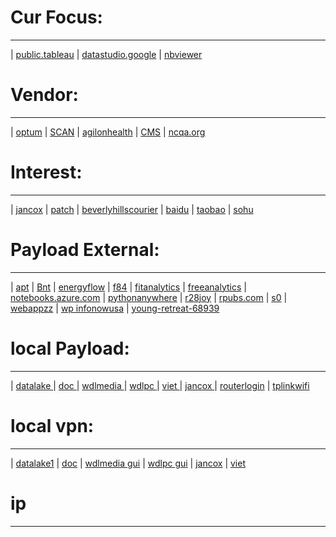 # Cur Focus:
----
| [public.tableau](https://public.tableau.com/profile/z148)
| [datastudio.google](https://datastudio.google.com/)
| [nbviewer](https://nbviewer.jupyter.org/github/zw9/z)

# Vendor:
----
| [optum](https://www.optum.com)
| [SCAN](https://www.scanhealthplan.com)
| [agilonhealth](https://www.agilonhealth.com)
| [CMS](https://www.cms.gov)
| [ncqa.org](https://www.ncqa.org)

# Interest:
----
| [jancox](http://jancox.com)
| [patch](http://patch.com/california/beverlyhills)
| [beverlyhillscourier](http://beverlyhillscourier.com)
| [baidu](http://baidu.com)
| [taobao](http://taobao.com)
| [sohu](http://sohu.com)

# Payload External:
----
| [apt](http://apt.getenjoyment.net)
| [Bnt](http://Bnt.rf.gd)
| [energyflow](http://energyflow.000webhostapp.com)
| [f84](http://f84.epizy.com)
| [fitanalytics](http://fitanalytics.000webhostapp.com)
| [freeanalytics](http://freeanalytics.000webhostapp.com)
| [notebooks.azure.com](https://notebooks.azure.com/readerweb)
| [pythonanywhere](https://zzz.pythonanywhere.com)
| [r28joy](https://r28joy.herokuapp.com)
| [rpubs.com](https://rpubs.com/Atang148)
| [s0](http://bnt.rf.gd/z0)
| [webappzz](http://webappzz.somee.com)
| [wp infonowusa](hhttps://infonowusa.wordpress.com)
| [young-retreat-68939](https://young-retreat-68939.herokuapp.com)

# local Payload:
----
| [ datalake ](http://wdlmedia.local/datalake1) 
| [ doc ](http://wdlmedia.local/doc) 
| [wdlmedia ](http://wdlmedia.local/) 
| [wdlpc ](http://wdlpc.local/F) 
| [ viet ](http://wdlmedia.local/viet) 
| [ jancox ](http://wdlmedia.local/jancox_)
| [routerlogin](http://www.routerlogin.com)
| [tplinkwifi](http://tplinkwifi.net/)

# local vpn:
----
| [ datalake1](http://wdlmedia/datalake1)
| [ doc](http://wdlmedia/doc)
| [wdlmedia gui](http://wdlmedia/)
| [wdlpc gui](http://wdlpc/)
| [ jancox](http://wdlmedia/jancox_)
| [ viet ](http://wdlmedia/viet)

# ip
----

